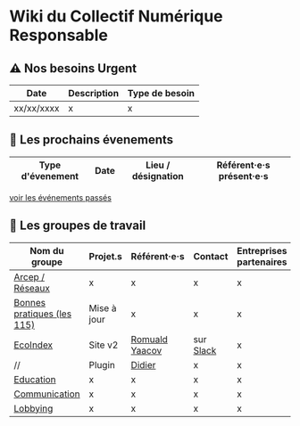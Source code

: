 # Wiki du Collectif Numérique Responsable

## :warning: Nos besoins Urgent
Date         | Description   | Type de besoin
------------ | ------------- | -------------
xx/xx/xxxx   | x             | x

## :calendar: Les prochains évenements
Type d'évenement                | Date          | Lieu / désignation        | Référent·e·s présent·e·s
------------                    | ------------- | -------------             | -------------

[voir les événements passés](/events/old.md)


## :construction_worker: Les groupes de travail
Nom du groupe                                                   | Projet.s                  | Référent·e·s                                                              | Contact                               | Entreprises partenaires
------------                                                    | -------------             | -------------                                                             | -------------                         | -------------
[Arcep / Réseaux](/projects/arcep/index.md)                     | x                         | x                                                                         | x                                     | x
[Bonnes pratiques (les 115)](/projects/bonnesPratiques/index.md)| Mise à jour               | x                                                                         | x                                     | x
[EcoIndex](/projects/ecoindex/ecoindex.md)                      | Site v2                   | [Romuald](https://github.com/docroms) [Yaacov](https://github.com/yaaax)  | sur [Slack](https://cnumr.slack.com/) | x
 //                                                             | Plugin                    | [Didier](https://github.com/didierfred)                                   | x                                     | x
[Education](/projects/education/index.md)                       | x                         | x                                                                         | x                                     | x
[Communication](/projects/communication/index.md)               | x                         | x                                                                         | x                                     | x
[Lobbying](/projects/lobbying/index.md)                         | x                         | x                                                                         | x                                     | x
